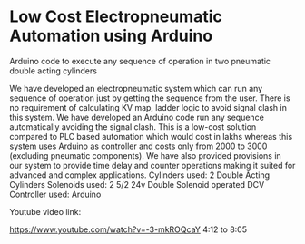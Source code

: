 # Low Cost Electropneumatic Automation using Arduino
Arduino code to execute any sequence of operation in two pneumatic double acting cylinders

We have developed an electropneumatic system which can run any sequence of operation just by getting the sequence from the user. There is no requirement of calculating KV map, ladder logic to avoid signal clash in this system. We have developed an Arduino code run any sequence automatically avoiding the signal clash. This is a low-cost solution compared to PLC based automation which would cost in lakhs whereas this system uses Arduino as controller and costs only from 2000 to 3000 (excluding pneumatic components). We have also provided provisions in our system to provide time delay and counter operations making it suited for advanced and complex applications. Cylinders used: 2 Double Acting Cylinders Solenoids used: 2 5/2 24v Double Solenoid operated DCV Controller used: Arduino

Youtube video link:

https://www.youtube.com/watch?v=-3-mkROQcaY 4:12 to 8:05
